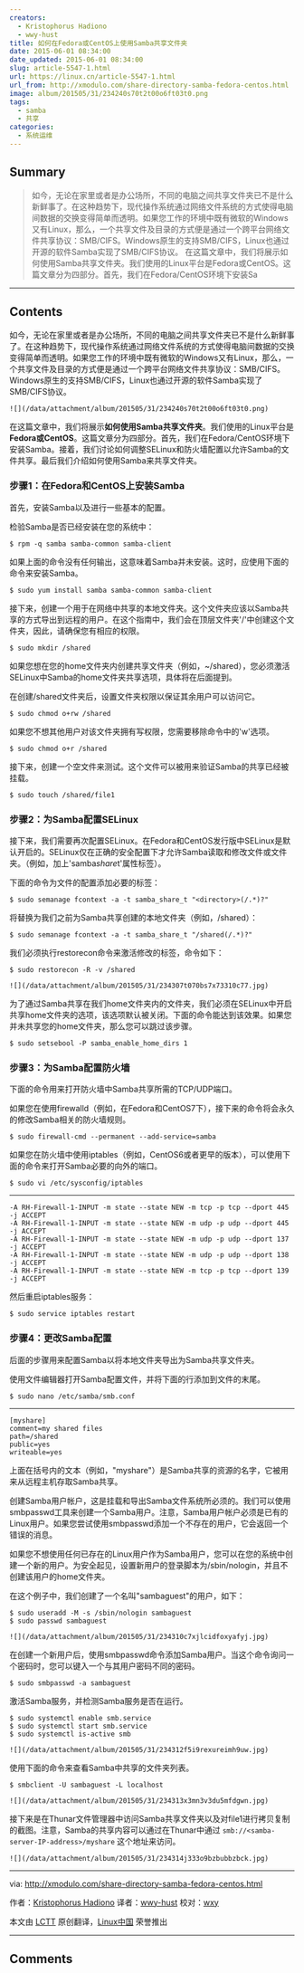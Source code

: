 ```yaml
---
creators:
  - Kristophorus Hadiono
  - wwy-hust
title: 如何在Fedora或CentOS上使用Samba共享文件夹
date: 2015-06-01 08:34:00
date_updated: 2015-06-01 08:34:00
slug: article-5547-1.html
url: https://linux.cn/article-5547-1.html
url_from: http://xmodulo.com/share-directory-samba-fedora-centos.html
image: album/201505/31/234240s70t2t00o6ft03t0.png
tags:
  - samba
  - 共享
categories:
  - 系统运维
---
```


## Summary

> 如今，无论在家里或者是办公场所，不同的电脑之间共享文件夹已不是什么新鲜事了。在这种趋势下，现代操作系统通过网络文件系统的方式使得电脑间数据的交换变得简单而透明。如果您工作的环境中既有微软的Windows又有Linux，那么，一个共享文件及目录的方式便是通过一个跨平台网络文件共享协议：SMB/CIFS。Windows原生的支持SMB/CIFS，Linux也通过开源的软件Samba实现了SMB/CIFS协议。  在这篇文章中，我们将展示如何使用Samba共享文件夹。我们使用的Linux平台是Fedora或CentOS。这篇文章分为四部分。首先，我们在Fedora/CentOS环境下安装Sa

***

<!-- more -->

## Contents

如今，无论在家里或者是办公场所，不同的电脑之间共享文件夹已不是什么新鲜事了。在这种趋势下，现代操作系统通过网络文件系统的方式使得电脑间数据的交换变得简单而透明。如果您工作的环境中既有微软的Windows又有Linux，那么，一个共享文件及目录的方式便是通过一个跨平台网络文件共享协议：SMB/CIFS。Windows原生的支持SMB/CIFS，Linux也通过开源的软件Samba实现了SMB/CIFS协议。

`![](/data/attachment/album/201505/31/234240s70t2t00o6ft03t0.png)`

在这篇文章中，我们将展示**如何使用Samba共享文件夹**。我们使用的Linux平台是**Fedora或CentOS**。这篇文章分为四部分。首先，我们在Fedora/CentOS环境下安装Samba。接着，我们讨论如何调整SELinux和防火墙配置以允许Samba的文件共享。最后我们介绍如何使用Samba来共享文件夹。

### 步骤1：在Fedora和CentOS上安装Samba

首先，安装Samba以及进行一些基本的配置。

检验Samba是否已经安装在您的系统中：

```shell
$ rpm -q samba samba-common samba-client 
```

如果上面的命令没有任何输出，这意味着Samba并未安装。这时，应使用下面的命令来安装Samba。

```shell
$ sudo yum install samba samba-common samba-client 
```

接下来，创建一个用于在网络中共享的本地文件夹。这个文件夹应该以Samba共享的方式导出到远程的用户。在这个指南中，我们会在顶层文件夹'/'中创建这个文件夹，因此，请确保您有相应的权限。

```shell
$ sudo mkdir /shared 
```

如果您想在您的home文件夹内创建共享文件夹（例如，~/shared），您必须激活SELinux中Samba的home文件夹共享选项，具体将在后面提到。

在创建/shared文件夹后，设置文件夹权限以保证其余用户可以访问它。

```shell
$ sudo chmod o+rw /shared 
```

如果您不想其他用户对该文件夹拥有写权限，您需要移除命令中的'w'选项。

```shell
$ sudo chmod o+r /shared 
```

接下来，创建一个空文件来测试。这个文件可以被用来验证Samba的共享已经被挂载。

```shell
$ sudo touch /shared/file1 
```

### 步骤2：为Samba配置SELinux

接下来，我们需要再次配置SELinux。在Fedora和CentOS发行版中SELinux是默认开启的。SELinux仅在正确的安全配置下才允许Samba读取和修改文件或文件夹。（例如，加上'samba*share*t'属性标签）。

下面的命令为文件的配置添加必要的标签：

```shell
$ sudo semanage fcontext -a -t samba_share_t "<directory>(/.*)?" 
```

将替换为我们之前为Samba共享创建的本地文件夹（例如，/shared）：

```shell
$ sudo semanage fcontext -a -t samba_share_t "/shared(/.*)?" 
```

我们必须执行restorecon命令来激活修改的标签，命令如下：

```shell
$ sudo restorecon -R -v /shared 
```

`![](/data/attachment/album/201505/31/234307t070bs7x73310c77.jpg)`

为了通过Samba共享在我们home文件夹内的文件夹，我们必须在SELinux中开启共享home文件夹的选项，该选项默认被关闭。下面的命令能达到该效果。如果您并未共享您的home文件夹，那么您可以跳过该步骤。

```shell
$ sudo setsebool -P samba_enable_home_dirs 1 
```

### 步骤3：为Samba配置防火墙

下面的命令用来打开防火墙中Samba共享所需的TCP/UDP端口。

如果您在使用firewalld（例如，在Fedora和CentOS7下），接下来的命令将会永久的修改Samba相关的防火墙规则。

```shell
$ sudo firewall-cmd --permanent --add-service=samba 
```

如果您在防火墙中使用iptables（例如，CentOS6或者更早的版本），可以使用下面的命令来打开Samba必要的向外的端口。

```shell
$ sudo vi /etc/sysconfig/iptables 
```

---

```shell
-A RH-Firewall-1-INPUT -m state --state NEW -m tcp -p tcp --dport 445 -j ACCEPT
-A RH-Firewall-1-INPUT -m state --state NEW -m udp -p udp --dport 445 -j ACCEPT
-A RH-Firewall-1-INPUT -m state --state NEW -m udp -p udp --dport 137 -j ACCEPT
-A RH-Firewall-1-INPUT -m state --state NEW -m udp -p udp --dport 138 -j ACCEPT
-A RH-Firewall-1-INPUT -m state --state NEW -m tcp -p tcp --dport 139 -j ACCEPT
```

然后重启iptables服务：

```shell
$ sudo service iptables restart 
```

### 步骤4：更改Samba配置

后面的步骤用来配置Samba以将本地文件夹导出为Samba共享文件夹。

使用文件编辑器打开Samba配置文件，并将下面的行添加到文件的末尾。

```shell
$ sudo nano /etc/samba/smb.conf 
```

---

```shell
[myshare]
comment=my shared files
path=/shared
public=yes
writeable=yes
```

上面在括号内的文本（例如，"myshare"）是Samba共享的资源的名字，它被用来从远程主机存取Samba共享。

创建Samba用户帐户，这是挂载和导出Samba文件系统所必须的。我们可以使用smbpasswd工具来创建一个Samba用户。注意，Samba用户帐户必须是已有的Linux用户。如果您尝试使用smbpasswd添加一个不存在的用户，它会返回一个错误的消息。

如果您不想使用任何已存在的Linux用户作为Samba用户，您可以在您的系统中创建一个新的用户。为安全起见，设置新用户的登录脚本为/sbin/nologin，并且不创建该用户的home文件夹。

在这个例子中，我们创建了一个名叫"sambaguest"的用户，如下：

```shell
$ sudo useradd -M -s /sbin/nologin sambaguest
$ sudo passwd sambaguest 
```

`![](/data/attachment/album/201505/31/234310c7xjlcidfoxyafyj.jpg)`

在创建一个新用户后，使用smbpasswd命令添加Samba用户。当这个命令询问一个密码时，您可以键入一个与其用户密码不同的密码。

```shell
$ sudo smbpasswd -a sambaguest
```

激活Samba服务，并检测Samba服务是否在运行。

```shell
$ sudo systemctl enable smb.service   
$ sudo systemctl start smb.service   
$ sudo systemctl is-active smb
```

`![](/data/attachment/album/201505/31/234312f5i9rexureimh9uw.jpg)`

使用下面的命令来查看Samba中共享的文件夹列表。

```shell
$ smbclient -U sambaguest -L localhost 
```

`![](/data/attachment/album/201505/31/234313x3mn3v3du5mfdgwn.jpg)`

接下来是在Thunar文件管理器中访问Samba共享文件夹以及对file1进行拷贝复制的截图。注意，Samba的共享内容可以通过在Thunar中通过 `smb://<samba-server-IP-address>/myshare` 这个地址来访问。

`![](/data/attachment/album/201505/31/234314j333o9bzbubbzbck.jpg)`

---

via: <http://xmodulo.com/share-directory-samba-fedora-centos.html>

作者：[Kristophorus Hadiono](http://xmodulo.com/author/kristophorus) 译者：[wwy-hust](https://github.com/wwy-hust) 校对：[wxy](https://github.com/wxy)

本文由 [LCTT](https://github.com/LCTT/TranslateProject) 原创翻译，[Linux中国](https://linux.cn/) 荣誉推出

***

## Comments
